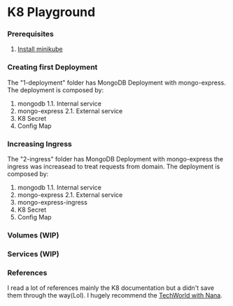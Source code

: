 # K8 Playground

### Prerequisites
1. [Install minikube](https://minikube.sigs.k8s.io/docs/start/)

### Creating first Deployment

The "1-deployment" folder has MongoDB Deployment with mongo-express. The deployment is composed by:

1. mongodb
1.1. Internal service
2. mongo-express
2.1. External service
3. K8 Secret
4. Config Map

### Increasing Ingress

The "2-ingress" folder has MongoDB Deployment with mongo-express the ingress was increasead to treat requests from domain. The deployment is composed by:

1. mongodb
1.1. Internal service
2. mongo-express
2.1. External service
3. mongo-express-ingress
4. K8 Secret
5. Config Map

### Volumes (WIP)

### Services (WIP)

### References
I read a lot of references mainly the K8 documentation but a didn't save them through the way(Lol). I hugely recommend the [TechWorld with Nana](https://www.youtube.com/watch?v=X48VuDVv0do).